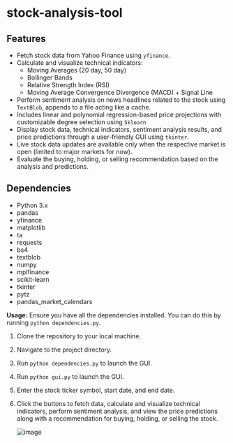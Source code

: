 # stock-analysis-tool
## Features
- Fetch stock data from Yahoo Finance using `yfinance`.
- Calculate and visualize technical indicators:
  - Moving Averages (20 day, 50 day)
  - Bollinger Bands
  - Relative Strength Index (RSI)
  - Moving Average Convergence Divergence (MACD) + Signal Line
- Perform sentiment analysis on news headlines related to the stock using `TextBlob`, appends to a file acting like a cache.
- Includes linear and polynomial regression-based price projections with customizable degree selection using `Sklearn`
- Display stock data, technical indicators, sentiment analysis results, and price predictions through a user-friendly GUI using `tkinter`.
- Live stock data updates are available only when the respective market is open (limited to major markets for now).
- Evaluate the buying, holding, or selling recommendation based on the analysis and predictions.

## Dependencies 
- Python 3.x 
- pandas
- yfinance
- matplotlib
- ta
- requests
- bs4
- textblob
- numpy
- mplfinance
- scikit-learn
- tkinter
- pytz
- pandas_market_calendars

**Usage:** 
Ensure you have all the dependencies installed. You can do this by running `python dependencies.py`.

1. Clone the repository to your local machine.
2. Navigate to the project directory.
3. Run `python dependencies.py` to launch the GUI.
4. Run `python gui.py` to launch the GUI.
5. Enter the stock ticker symbol, start date, and end date.
6. Click the buttons to fetch data, calculate and visualize technical indicators, perform sentiment analysis, and view the price predictions along with a recommendation for buying, holding, or selling the stock.

   ![image](https://github.com/user-attachments/assets/24075291-5fb1-42e6-bef7-9b78a08430cb)

